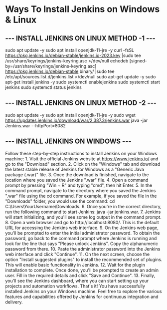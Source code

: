# Ways To Install Jenkins on Windows & Linux
## --- INSTALL JENKINS ON LINUX METHOD -1 ---

sudo apt update -y
sudo apt install openjdk-11-jre -y
curl -fsSL https://pkg.jenkins.io/debian-stable/jenkins.io-2023.key |sudo tee \
  /usr/share/keyrings/jenkins-keyring.asc >/dev/null
echodeb [signed-by=/usr/share/keyrings/jenkins-keyring.asc] \
  https://pkg.jenkins.io/debian-stable binary/ |sudo tee \
  /etc/apt/sources.list.d/jenkins.list >/dev/null
sudo apt-get update -y 
sudo apt-get install jenkins -y
sudo systemctl enablejenkins
sudo systemctl start jenkins
sudo systemctl status jenkins

## --- INSTALL JENKINS ON LINUX METHOD -2 ---

sudo apt update -y
sudo apt install openjdk-11-jre -y
sudo wget https://updates.jenkins.io/download/war/2.387.3/jenkins.war
java -jar Jenkins.war  --httpPort=8082

## --- INSTALL JENKINS ON WINDOWS ---

Follow these step-by-step instructions to install Jenkins on your Windows machine:
	1. Visit the official Jenkins website at  https://www.jenkins.io/ and go to the "Download" section.
	2. Click on the "Windows" tab and download the latest stable release of Jenkins for Windows as a "Generic Java package (.war)" file.
	3. Once the download is finished, navigate to the location where you saved the Jenkins ".war" file.
	4. Open a command prompt by pressing "Win + R" and typing "cmd", then hit Enter.
	5. In the command prompt, navigate to the directory where you saved the Jenkins ".war" file using the cd command. For example, if you saved the file in the "Downloads" folder, you would use the command: cd C:\Users\YourUsername\Downloads.
	6. Once you're in the correct directory, run the following command to start Jenkins: java -jar jenkins.war.
	7. Jenkins will start initializing, and you'll see some log output in the command prompt.
	8. Open a web browser and go to  http://localhost:8080/. This is the default URL for accessing the Jenkins web interface.
	9. On the Jenkins web page, you'll be prompted to enter the initial administrator password. To obtain the password, go back to the command prompt where Jenkins is running and look for the line that says "Please unlock Jenkins". Copy the alphanumeric password from there.
	10. Paste the administrator password into the Jenkins web interface and click "Continue".
	11. On the next screen, choose the option "Install suggested plugins" to install the recommended set of plugins. This will enable basic functionality in Jenkins.
	12. Wait for the plugin installation to complete. Once done, you'll be prompted to create an admin user. Fill in the required details and click "Save and Continue".
	13. Finally, you'll see the Jenkins dashboard, where you can start setting up your projects and automation workflows.
That's it! You have successfully installed Jenkins on your Windows machine. Feel free to explore the various features and capabilities offered by Jenkins for continuous integration and delivery.
